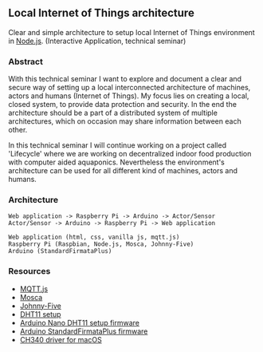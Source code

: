 ## Local Internet of Things architecture
Clear and simple architecture to setup local Internet of Things environment in [Node.js](https://nodejs.org/en/). (Interactive Application, technical seminar)

### Abstract
With this technical seminar I want to explore and document a clear and secure way of setting up a local interconnected architecture of machines, actors and humans (Internet of Things). My focus lies on creating a local, closed system, to provide data protection and security. In the end the architecture should be a part of a distributed system of multiple architectures, which on occasion may share information between each other.

In this technical seminar I will continue working on a project called 'Lifecycle' where we are working on decentralized indoor food production with computer aided aquaponics. Nevertheless the environment's architecture can be used for all different kind of machines, actors and humans.

### Architecture
```
Web application -> Raspberry Pi -> Arduino -> Actor/Sensor
Actor/Sensor -> Arduino -> Raspberry Pi -> Web application

Web application (html, css, vanilla js, mqtt.js)  
Raspberry Pi (Raspbian, Node.js, Mosca, Johnny-Five)  
Arduino (StandardFirmataPlus)
```

### Resources
- [MQTT.js](https://github.com/mqttjs/MQTT.js)
- [Mosca](https://github.com/mcollina/mosca)
- [Johnny-Five](https://github.com/rwaldron/johnny-five)
- [DHT11 setup](http://johnny-five.io/examples/multi-DHT11_I2C_NANO_BACKPACK/)
- [Arduino Nano DHT11 setup firmware](https://github.com/rwaldron/johnny-five/blob/master/firmwares/dht_i2c_nano_backpack.ino)
- [Arduino StandardFirmataPlus firmware](https://github.com/firmata/arduino/blob/master/examples/StandardFirmataPlus/StandardFirmataPlus.ino)
- [CH340 driver for macOS](https://github.com/adrianmihalko/ch340g-ch34g-ch34x-mac-os-x-driver)
